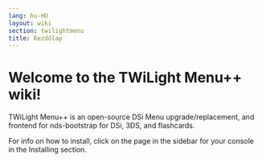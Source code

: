```yaml
---
lang: hu-HU
layout: wiki
section: twilightmenu
title: Kezdőlap
---
```


# Welcome to the TWiLight Menu++ wiki!

TWiLight Menu++ is an open-source DSi Menu upgrade/replacement, and frontend for nds-bootstrap for DSi, 3DS, and flashcards.

For info on how to install, click on the page in the sidebar for your console in the Installing section.
